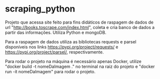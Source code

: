 # scraping_python
Projeto que acessa site feito para fins didáticos de raspagem de dados de url "http://books.toscrape.com/index.html", coleta e cria banco de dados a partir das informações. Utiliza Python e mongoDB.

Para a raspagem de dados utiliza as bibliotecas requests e parsel disponíveis nos links https://pypi.org/project/requests/ e https://pypi.org/project/parsel/, respectivamente.

Para rodar o projeto na máquina é necessário apenas Docker, utilize "docker build -t nomeDaImagem ." no terminal na raiz do projeto e "docker run -it nomeDaImagem" para rodar o projeto.